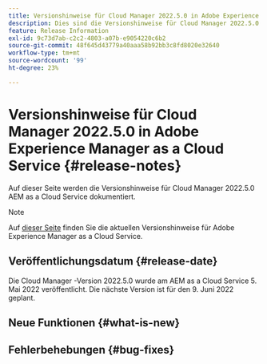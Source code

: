 ```yaml
---
title: Versionshinweise für Cloud Manager 2022.5.0 in Adobe Experience Manager as a Cloud Service
description: Dies sind die Versionshinweise für Cloud Manager 2022.5.0 in AEM as a Cloud Service.
feature: Release Information
exl-id: 9c73d7ab-c2c2-4803-a07b-e9054220c6b2
source-git-commit: 48f645d43779a40aaa58b92bb3c8fd8020e32640
workflow-type: tm+mt
source-wordcount: '99'
ht-degree: 23%

---
```



# Versionshinweise für Cloud Manager 2022.5.0 in Adobe Experience Manager as a Cloud Service {#release-notes}

Auf dieser Seite werden die Versionshinweise für Cloud Manager 2022.5.0 AEM as a Cloud Service dokumentiert.

>[!NOTE]
>
>Auf [dieser Seite](/help/release-notes/release-notes-cloud/release-notes-current.md) finden Sie die aktuellen Versionshinweise für Adobe Experience Manager as a Cloud Service.

## Veröffentlichungsdatum {#release-date}

Die Cloud Manager -Version 2022.5.0 wurde am AEM as a Cloud Service 5. Mai 2022 veröffentlicht. Die nächste Version ist für den 9. Juni 2022 geplant.

## Neue Funktionen {#what-is-new}

## Fehlerbehebungen {#bug-fixes}
